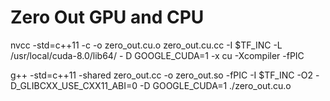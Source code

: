 # Zero Out GPU and CPU

nvcc -std=c++11 -c -o zero_out.cu.o zero_out.cu.cc -I $TF_INC -L /usr/local/cuda-8.0/lib64/ -
D GOOGLE_CUDA=1 -x cu -Xcompiler -fPIC

g++ -std=c++11 -shared zero_out.cc -o zero_out.so -fPIC -I $TF_INC -O2 -D_GLIBCXX_USE_CXX11_ABI=0 -D GOOGLE_CUDA=1 ./zero_out.cu.o
